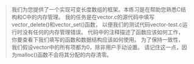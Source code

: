 > 我们为您提供了一个实现可变长度数组的框架。本练习是在帮助您熟悉C结构和C中的内存管理。
> 我的任务是在vector.c的源代码中填写vector_delete()和vector_set()函数，
> 以便我们的测试代码vector-test.c运行时没有任何的内存管理错误。
> 代码中的注释描述了函数应该如何工作，你要查看下我们填写的函数和数据结构应该如何使用。
> 为了保持一致性，我们假设vector中的所有项都为0，除非用户手动设置。
> 请记住这一点，因为malloc()函数不会将其分配的内存清零。